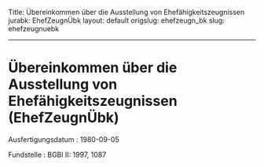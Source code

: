 Title: Übereinkommen über die Ausstellung von Ehefähigkeitszeugnissen
jurabk: EhefZeugnÜbk
layout: default
origslug: ehefzeugn_bk
slug: ehefzeugnuebk

---

# Übereinkommen über die Ausstellung von Ehefähigkeitszeugnissen (EhefZeugnÜbk)

Ausfertigungsdatum
:   1980-09-05

Fundstelle
:   BGBl II: 1997, 1087

